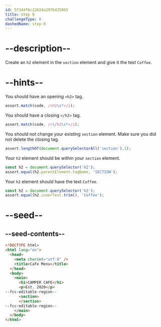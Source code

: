 ```yaml
---
id: 5f344fbc22624a2976425065
title: Step 9
challengeType: 0
dashedName: step-9
---
```


# --description--

Create an `h2` element in the `section` element and give it the text `Coffee`.

# --hints--

You should have an opening `<h2>` tag.

```js
assert.match(code, /<h2\s*>/i);
```

You should have a closing `</h2>` tag.

```js
assert.match(code, /<\/h2\s*>/i);
```

You should not change your existing `section` element. Make sure you did not delete the closing tag.

```js
assert.lengthOf(document.querySelectorAll('section'),1);
```

Your `h2` element should be within your `section` element.

```js
const h2 = document.querySelector('h2');
assert.equal(h2.parentElement.tagName, 'SECTION');
```

Your `h2` element should have the text `Coffee`.

```js
const h2 = document.querySelector('h2');
assert.equal(h2.innerText.trim(), 'Coffee');
```

# --seed--

## --seed-contents--

```html
<!DOCTYPE html>
<html lang="en">
  <head>
    <meta charset="utf-8" />
    <title>Cafe Menu</title>
  </head>
  <body>
    <main>
      <h1>CAMPER CAFE</h1>
      <p>Est. 2020</p>
--fcc-editable-region--
      <section>
      </section>
--fcc-editable-region--
    </main>
  </body>
</html>
```
